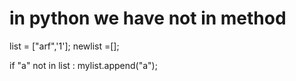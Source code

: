   # in python we have not in method 

  list = ["arf",'1'];
  newlist =[];
  
  if "a" not in list :
    mylist.append("a");